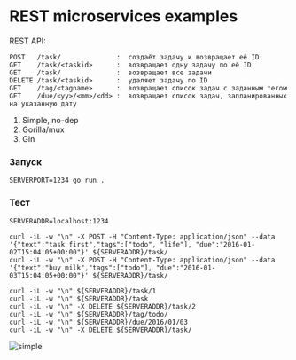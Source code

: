 # REST microservices examples

REST API:

```
POST   /task/              :  создаёт задачу и возвращает её ID
GET    /task/<taskid>      :  возвращает одну задачу по её ID
GET    /task/              :  возвращает все задачи
DELETE /task/<taskid>      :  удаляет задачу по ID
GET    /tag/<tagname>      :  возвращает список задач с заданным тегом
GET    /due/<yy>/<mm>/<dd> :  возвращает список задач, запланированных на указанную дату
```

1. Simple, no-dep
2. Gorilla/mux
3. Gin

### Запуск

`SERVERPORT=1234 go run .`

### Тест

```
SERVERADDR=localhost:1234

curl -iL -w "\n" -X POST -H "Content-Type: application/json" --data '{"text":"task first","tags":["todo", "life"], "due":"2016-01-02T15:04:05+00:00"}' ${SERVERADDR}/task/
curl -iL -w "\n" -X POST -H "Content-Type: application/json" --data '{"text":"buy milk","tags":["todo"], "due":"2016-01-03T15:04:05+00:00"}' ${SERVERADDR}/task/

curl -iL -w "\n" ${SERVERADDR}/task/1
curl -iL -w "\n" ${SERVERADDR}/task
curl -iL -w "\n" -X DELETE ${SERVERADDR}/task/2
curl -iL -w "\n" ${SERVERADDR}/tag/todo/
curl -iL -w "\n" ${SERVERADDR}/due/2016/01/03
curl -iL -w "\n" -X DELETE ${SERVERADDR}/task/
```

![simple](https://github.com/cr00z/goRest/blob/main/images/simple.png?raw=true)
